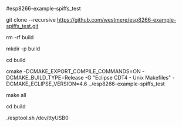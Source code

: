#esp8266-example-spiffs_test

git clone --recursive https://github.com/westmere/esp8266-example-spiffs_test.git

rm -rf build

mkdir -p build

cd build

cmake -DCMAKE_EXPORT_COMPILE_COMMANDS=ON -DCMAKE_BUILD_TYPE=Release -G "Eclipse CDT4 - Unix Makefiles" -DCMAKE_ECLIPSE_VERSION=4.6 ../esp8266-example-spiffs_test

make all

cd build

./esptool.sh /dev/ttyUSB0
